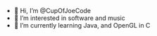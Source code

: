 - 👋 Hi, I’m @CupOfJoeCode
- 👀 I’m interested in software and music
- 🌱 I’m currently learning Java, and OpenGL in C

